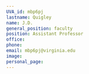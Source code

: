 ```yaml
---
UVA_id: mbp6pj
lastname: Quigley
name: J.D.
general_position: faculty
position: Assistant Professor
office: 
phone: 
email: mbp6pj@virginia.edu
image: 
personal_page:
---
```

